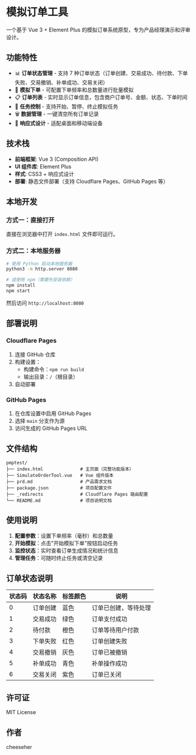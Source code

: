 # 模拟订单工具

一个基于 Vue 3 + Element Plus 的模拟订单系统原型，专为产品经理演示和评审设计。

## 功能特性

- 📊 **订单状态管理** - 支持 7 种订单状态（订单创建、交易成功、待付款、下单失败、交易撤销、补单成功、交易关闭）
- 🎯 **模拟下单** - 可配置下单频率和总数量进行批量模拟
- 📋 **订单列表** - 实时显示订单信息，包含商户订单号、金额、状态、下单时间
- 🔄 **任务控制** - 支持开始、暂停、终止模拟任务
- 🗑️ **数据管理** - 一键清空所有订单记录
- 📱 **响应式设计** - 适配桌面和移动端设备

## 技术栈

- **前端框架**: Vue 3 (Composition API)
- **UI 组件库**: Element Plus
- **样式**: CSS3 + 响应式设计
- **部署**: 静态文件部署（支持 Cloudflare Pages、GitHub Pages 等）

## 本地开发

### 方式一：直接打开
直接在浏览器中打开 `index.html` 文件即可运行。

### 方式二：本地服务器
```bash
# 使用 Python 启动本地服务器
python3 -m http.server 8080

# 或使用 npm（需要先安装依赖）
npm install
npm start
```

然后访问 `http://localhost:8080`

## 部署说明

### Cloudflare Pages
1. 连接 GitHub 仓库
2. 构建设置：
   - 构建命令：`npm run build`
   - 输出目录：`/`（根目录）
3. 自动部署

### GitHub Pages
1. 在仓库设置中启用 GitHub Pages
2. 选择 `main` 分支作为源
3. 访问生成的 GitHub Pages URL

## 文件结构

```
pmptest/
├── index.html              # 主页面（完整功能版本）
├── SimulateOrderTool.vue   # Vue 组件版本
├── prd.md                  # 产品需求文档
├── package.json            # 项目配置文件
├── _redirects              # Cloudflare Pages 路由配置
└── README.md               # 项目说明文档
```

## 使用说明

1. **配置参数**：设置下单频率（毫秒）和总数量
2. **开始模拟**：点击"开始模拟下单"按钮启动任务
3. **监控状态**：实时查看订单生成情况和统计信息
4. **管理任务**：可随时终止任务或清空记录

## 订单状态说明

| 状态码 | 状态名称 | 标签颜色 | 说明 |
|--------|----------|----------|------|
| 0 | 订单创建 | 蓝色 | 订单已创建，等待处理 |
| 1 | 交易成功 | 绿色 | 订单支付成功 |
| 2 | 待付款 | 橙色 | 订单等待用户付款 |
| 3 | 下单失败 | 红色 | 订单创建失败 |
| 4 | 交易撤销 | 灰色 | 订单已被撤销 |
| 5 | 补单成功 | 青色 | 补单操作成功 |
| 6 | 交易关闭 | 紫色 | 订单已关闭 |

## 许可证

MIT License

## 作者

cheeseher